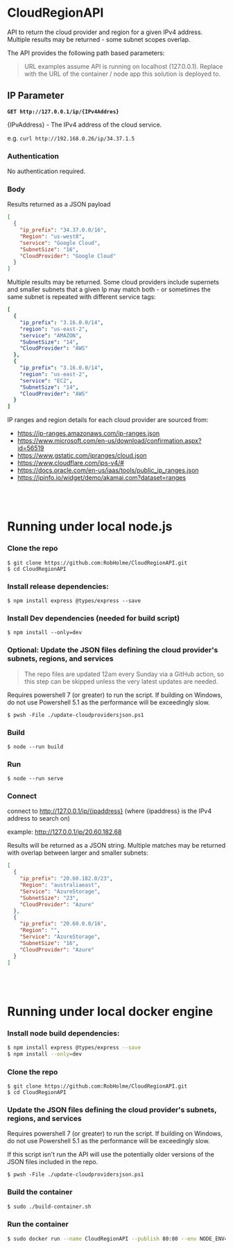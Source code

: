 # CloudRegionAPI
API to return the cloud provider and region for a given IPv4 address. Multiple results may be returned - some subnet scopes overlap. 


The API provides the following path based parameters:

>URL examples assume API is running on localhost (127.0.0.1). Replace with the URL of the container / node app this solution is deployed to.
## IP Parameter


__```GET http://127.0.0.1/ip/{IPv4Addres}```__

{IPvAddress} - The IPv4 address of the cloud service.

e.g. ```curl http://192.168.0.26/ip/34.37.1.5```

### Authentication
No authentication required.

### Body
Results returned as a JSON payload

```JSON
[
  {
    "ip_prefix": "34.37.0.0/16",
    "Region": "us-west8",
    "service": "Google Cloud",
    "SubnetSize": "16",
    "CloudProvider": "Google Cloud"
  }
]
```
Multiple results may be returned. Some cloud providers include supernets and smaller subnets that a given Ip may match both - or sometimes the same subnet is repeated with different service tags:

```yaml
[
  {
    "ip_prefix": "3.16.0.0/14",
    "region": "us-east-2",
    "service": "AMAZON",
    "SubnetSize": "14",
    "CloudProvider": "AWS"
  },
  {
    "ip_prefix": "3.16.0.0/14",
    "region": "us-east-2",
    "service": "EC2",
    "SubnetSize": "14",
    "CloudProvider": "AWS"
  }
]
```


IP ranges and region details for each cloud provider are sourced from:
* https://ip-ranges.amazonaws.com/ip-ranges.json
* https://www.microsoft.com/en-us/download/confirmation.aspx?id=56519
* https://www.gstatic.com/ipranges/cloud.json
* https://www.cloudflare.com/ips-v4/#
* https://docs.oracle.com/en-us/iaas/tools/public_ip_ranges.json
* https://ipinfo.io/widget/demo/akamai.com?dataset=ranges

<br>
<br>


# Running under local node.js
### Clone the repo
```
$ git clone https://github.com:RobHolme/CloudRegionAPI.git
$ cd CloudRegionAPI
```

### Install release dependencies:
```$ npm install express @types/express --save```

### Install Dev dependencies (needed for build script)
```$ npm install --only=dev```

### Optional: Update the JSON files defining the cloud provider's subnets, regions, and services
>The repo files are updated 12am every Sunday via a GitHub action, so this step can be skipped unless the very latest updates are needed.

Requires powershell 7 (or greater) to run the script. If building on Windows, do not use Powershell 5.1 as the performance will be exceedingly slow. 


```$ pwsh -File ./update-cloudprovidersjson.ps1```

### Build
```$ node --run build```

### Run
```$ node --run serve```

### Connect
connect to http://127.0.0.1/ip/{ipaddress}  (where {ipaddress} is the IPv4 address to search on)

example:
http://127.0.0.1/ip/20.60.182.68

Results will be returned as a JSON string. Multiple matches may be returned with overlap between larger and smaller subnets:
```json
[
  {
    "ip_prefix": "20.60.182.0/23",
    "Region": "australiaeast",
    "Service": "AzureStorage",
    "SubnetSize": "23",
    "CloudProvider": "Azure"
  },
  {
    "ip_prefix": "20.60.0.0/16",
    "Region": "",
    "Service": "AzureStorage",
    "SubnetSize": "16",
    "CloudProvider": "Azure"
  }
]
```
<br>
<br>


# Running under local docker engine

### Install node build dependencies:
```bash
$ npm install express @types/express --save
$ npm install --only=dev
```

### Clone the repo
```
$ git clone https://github.com:RobHolme/CloudRegionAPI.git
$ cd CloudRegionAPI
```
### Update the JSON files defining the cloud provider's subnets, regions, and services
Requires powershell 7 (or greater) to run the script. If building on Windows, do not use Powershell 5.1 as the performance will be exceedingly slow. 

If this script isn't run the API will use the potentially older versions of the JSON files included in the repo.

```$ pwsh -File ./update-cloudprovidersjson.ps1```

### Build the container
```bash
$ sudo ./build-container.sh
```

### Run the container
```bash
$ sudo docker run --name CloudRegionAPI --publish 80:80 --env NODE_ENV=production --detach robholme/cloud-region-api:latest
```